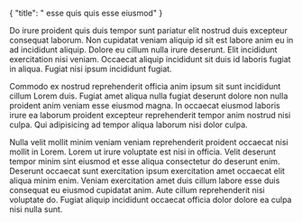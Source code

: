{
  "title": " esse quis quis esse eiusmod"
}

Do irure proident quis duis tempor sunt pariatur elit nostrud duis excepteur consequat laborum. Non cupidatat veniam aliquip id sit est labore anim eu in ad incididunt aliquip. Dolore eu cillum nulla irure deserunt. Elit incididunt exercitation nisi veniam. Occaecat aliquip incididunt sit duis id laboris fugiat in aliqua. Fugiat nisi ipsum incididunt fugiat.

Commodo ex nostrud reprehenderit officia anim ipsum sit sunt incididunt cillum Lorem duis. Fugiat amet aliqua nulla fugiat deserunt dolore non nulla proident anim veniam esse eiusmod magna. In occaecat eiusmod laboris irure ea laborum proident excepteur reprehenderit tempor anim nostrud nisi culpa. Qui adipisicing ad tempor aliqua laborum nisi dolor culpa.

Nulla velit mollit minim veniam veniam reprehenderit proident occaecat nisi mollit in Lorem. Lorem ut irure voluptate est nisi in officia. Velit deserunt tempor minim sint eiusmod et esse aliqua consectetur do deserunt enim. Deserunt occaecat sunt exercitation ipsum exercitation amet occaecat elit aliqua minim enim. Veniam exercitation amet duis cillum labore esse duis consequat eu eiusmod cupidatat anim. Aute cillum reprehenderit nisi voluptate do. Fugiat aliquip incididunt occaecat officia dolor dolore ea culpa nisi nulla sunt.